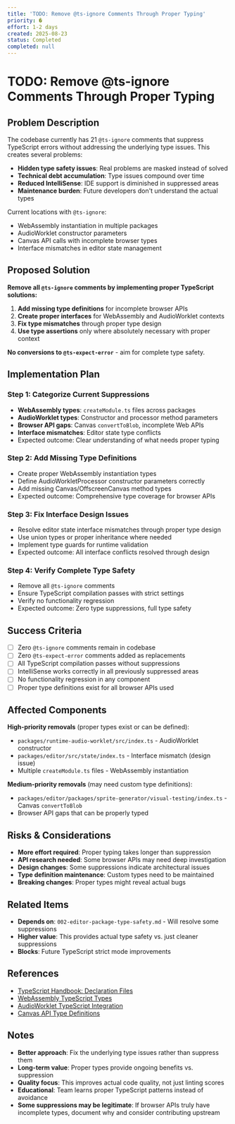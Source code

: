 ```yaml
---
title: 'TODO: Remove @ts-ignore Comments Through Proper Typing'
priority: �
effort: 1-2 days
created: 2025-08-23
status: Completed
completed: null
---
```


# TODO: Remove @ts-ignore Comments Through Proper Typing

## Problem Description

The codebase currently has 21 `@ts-ignore` comments that suppress TypeScript errors without addressing the underlying type issues. This creates several problems:

- **Hidden type safety issues**: Real problems are masked instead of solved
- **Technical debt accumulation**: Type issues compound over time
- **Reduced IntelliSense**: IDE support is diminished in suppressed areas
- **Maintenance burden**: Future developers don't understand the actual types

Current locations with `@ts-ignore`:
- WebAssembly instantiation in multiple packages
- AudioWorklet constructor parameters
- Canvas API calls with incomplete browser types
- Interface mismatches in editor state management

## Proposed Solution

**Remove all `@ts-ignore` comments by implementing proper TypeScript solutions:**

1. **Add missing type definitions** for incomplete browser APIs
2. **Create proper interfaces** for WebAssembly and AudioWorklet contexts
3. **Fix type mismatches** through proper type design
4. **Use type assertions** only where absolutely necessary with proper context

**No conversions to `@ts-expect-error`** - aim for complete type safety.

## Implementation Plan

### Step 1: Categorize Current Suppressions
- **WebAssembly types**: `createModule.ts` files across packages
- **AudioWorklet types**: Constructor and processor method parameters
- **Browser API gaps**: Canvas `convertToBlob`, incomplete Web APIs
- **Interface mismatches**: Editor state type conflicts
- Expected outcome: Clear understanding of what needs proper typing

### Step 2: Add Missing Type Definitions
- Create proper WebAssembly instantiation types
- Define AudioWorkletProcessor constructor parameters correctly
- Add missing Canvas/OffscreenCanvas method types
- Expected outcome: Comprehensive type coverage for browser APIs

### Step 3: Fix Interface Design Issues
- Resolve editor state interface mismatches through proper type design
- Use union types or proper inheritance where needed
- Implement type guards for runtime validation
- Expected outcome: All interface conflicts resolved through design

### Step 4: Verify Complete Type Safety
- Remove all `@ts-ignore` comments
- Ensure TypeScript compilation passes with strict settings
- Verify no functionality regression
- Expected outcome: Zero type suppressions, full type safety

## Success Criteria

- [ ] Zero `@ts-ignore` comments remain in codebase
- [ ] Zero `@ts-expect-error` comments added as replacements
- [ ] All TypeScript compilation passes without suppressions
- [ ] IntelliSense works correctly in all previously suppressed areas
- [ ] No functionality regression in any component
- [ ] Proper type definitions exist for all browser APIs used

## Affected Components

**High-priority removals** (proper types exist or can be defined):
- `packages/runtime-audio-worklet/src/index.ts` - AudioWorklet constructor
- `packages/editor/src/state/index.ts` - Interface mismatch (design issue)
- Multiple `createModule.ts` files - WebAssembly instantiation

**Medium-priority removals** (may need custom type definitions):
- `packages/editor/packages/sprite-generator/visual-testing/index.ts` - Canvas `convertToBlob`
- Browser API gaps that can be properly typed

## Risks & Considerations

- **More effort required**: Proper typing takes longer than suppression
- **API research needed**: Some browser APIs may need deep investigation
- **Design changes**: Some suppressions indicate architectural issues
- **Type definition maintenance**: Custom types need to be maintained
- **Breaking changes**: Proper types might reveal actual bugs

## Related Items

- **Depends on**: `002-editor-package-type-safety.md` - Will resolve some suppressions
- **Higher value**: This provides actual type safety vs. just cleaner suppressions
- **Blocks**: Future TypeScript strict mode improvements

## References

- [TypeScript Handbook: Declaration Files](https://www.typescriptlang.org/docs/handbook/declaration-files/introduction.html)
- [WebAssembly TypeScript Types](https://github.com/DefinitelyTyped/DefinitelyTyped/tree/master/types/webassembly-js-api)
- [AudioWorklet TypeScript Integration](https://github.com/microsoft/TypeScript/issues/28308)
- [Canvas API Type Definitions](https://github.com/microsoft/TypeScript/lib/lib.dom.d.ts)

## Notes

- **Better approach**: Fix the underlying type issues rather than suppress them
- **Long-term value**: Proper types provide ongoing benefits vs. suppression
- **Quality focus**: This improves actual code quality, not just linting scores
- **Educational**: Team learns proper TypeScript patterns instead of avoidance
- **Some suppressions may be legitimate**: If browser APIs truly have incomplete types, document why and consider contributing upstream 